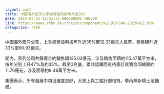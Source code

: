 ```yaml
---
layout: post
title: 中國海外宏洋上季經營溢利按年升近35%
date: 2023-04-21 12:51:54.000000000 +08:00
link: https://news.rthk.hk/rthk/ch/component/k2/1697246-20230421.htm
categories: rthk
---
```


中國海外宏洋公布，上季經營溢利按年升近35%至12.33億元人民幣，營業額升近33%至90.93億元。

期內，系列公司共錄得合約銷售額135.03億元，涉及銷售面積約115.47萬平方米，按年分別上升47%及約35%。截至3月底，累計認購而有待簽訂買賣合同總額約11.76億元，涉及面積約8.48萬平方米。 

集團表示，所有發展中項目進度良好，大致上與工程計劃相符。季內無新增土地儲備。
